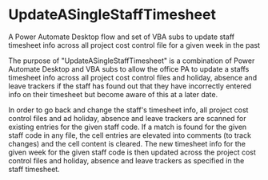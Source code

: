 # UpdateASingleStaffTimesheet
A Power Automate Desktop flow and set of VBA subs to update staff timesheet info across all project cost control file for a given week in the past


The purpose of "UpdateASingleStaffTimesheet" is a combination of Power Automate Desktop and VBA subs to allow the office PA to update a staffs timesheet info across all project cost control files and holiday, absence and leave trackers if the staff has found out that they have incorrectly entered info on their timesheet but become aware of this at a later date. 

In order to go back and change the staff's timesheet info, all project cost control files and ad holiday, absence and leave trackers are scanned for existing entries for the given staff code. If a match is found for the given staff code in any file, the cell entries are elevated into comments  (to track changes) and the cell content is cleared. The new timesheet info for the given week for the given staff code is then updated across the project cost control files and  holiday, absence and leave trackers as specified in the staff timesheet.
